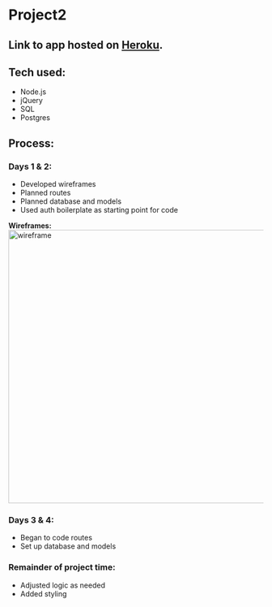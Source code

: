 # Project2

## Link to app hosted on [Heroku](https://makeanimpact.herokuapp.com/). 

## Tech used:
* Node.js
* jQuery
* SQL
* Postgres

## Process:

### Days 1 & 2: 
* Developed wireframes
* Planned routes
* Planned database and models
* Used auth boilerplate as starting point for code

**Wireframes:**
<img width="539" alt="wireframe" src="https://user-images.githubusercontent.com/26214106/31372568-42a09afa-ad4b-11e7-8f53-d82a8b5d1e40.png">

### Days 3 & 4: 
* Began to code routes 
* Set up database and models

### Remainder of project time:
* Adjusted logic as needed
* Added styling 
